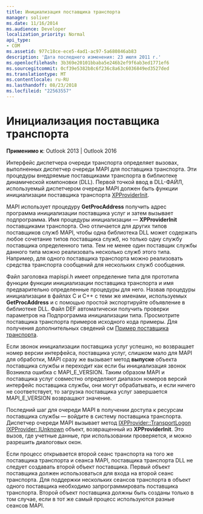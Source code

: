 ```yaml
---
title: Инициализация поставщика транспорта
manager: soliver
ms.date: 11/16/2014
ms.audience: Developer
localization_priority: Normal
api_type:
- COM
ms.assetid: 977c18ce-ece5-4ad1-ac97-5a680846ab83
description: 'Дата последнего изменения: 23 июля 2011 г.'
ms.openlocfilehash: 3b369e20101bbaba5e246b2ef9f6ab3ed1771ef6
ms.sourcegitcommit: 0cf39e5382b8c6f236c8a63c6036849ed3527ded
ms.translationtype: MT
ms.contentlocale: ru-RU
ms.lasthandoff: 08/23/2018
ms.locfileid: "22563557"
---
```

# <a name="initializing-the-transport-provider"></a>Инициализация поставщика транспорта

  
  
**Применимо к**: Outlook 2013 | Outlook 2016 
  
Интерфейс диспетчера очереди транспорта определяет вызовах, выполненных диспетчер очереди MAPI для поставщика транспорта. Эти процедуры внедряемые поставщиками транспорта в библиотеке динамической компоновки (DLL). Первой точкой ввод в DLL-ФАЙЛ, используемый диспетчером очереди MAPI должен быть функции инициализации поставщика транспорта [XPProviderInit](xpproviderinit.md).
  
MAPI использует процедуру **GetProcAddress** получить адрес программа инициализации поставщика услуг и затем вызывает подпрограмма. Имя процедуры инициализации — **XPProviderInit** поставщиками транспорта. Оно отличается для других типов поставщиков служб MAPI, чтобы одна библиотека DLL может содержать любое сочетание типов поставщика служб, но только одну службу поставщика определенного типа. Тем не менее один поставщик службы данного типа можно реализовать несколько служб этого типа. Например, для одного поставщика транспорта можно реализовать средства транспорта сообщений для нескольких служб сообщения. 
  
Файл заголовка mapispi.h имеет определение типа для прототипа функции функции инициализации поставщика транспорта и имя предварительно определенные процедуры для него. Назвав процедуры инициализации в файлах C и C++ с теми же именами, используемых **GetProcAddress** и с помощью простой экспортируйте объявление в библиотеке DLL. Файл DEF автоматически получить проверки параметров на Подпрограмма инициализации типа. Просмотрите поставщика транспорта примеров исходного кода примеры. Для получения дополнительных сведений см [Пример поставщика транспорта](transport-provider-sample.md).
  
Если звонок инициализации поставщика услуг успешно, но возвращает номер версии интерфейса, поставщика услуг, слишком мало для MAPI для обработки, MAPI сразу же вызывает метод **выпуске** объекта поставщика службы и переходит как если бы инициализация звонок Возникла ошибка с MAPI_E_VERSION. Таким образом MAPI и поставщика услуг совместно определяют диапазон номеров версий интерфейс поставщика службы, они могут обрабатывать, и если ничего не соответствует, то загрузка поставщика услуг завершается MAPI_E_VERSION возвращают значение. 
  
Последний шаг для очереди MAPI в получении доступа к ресурсам поставщика службы — войдите в систему поставщика транспорта. Диспетчер очереди MAPI вызывает метод [IXPProvider::TransportLogon](ixpprovider-transportlogon.md) [IXPProvider: IUnknown](ixpprovideriunknown.md) объект, возвращенный из **XPProviderInit**. Это вызов, где учетные данные, при использовании проверяется, и можно разрешить диалоговых окон.
  
Если процесс открывается второй сеанс транспорта на того же поставщика транспорта и сеанса MAPI, поставщика транспорта DLL не следует создавать второй объект поставщика. Первый объект поставщика должен использоваться для входа на второй сеанс транспорта. Для поддержки нескольких сеансов транспорта в объект одного поставщика необходимо запрограммировать поставщика транспорта. Второй объект поставщика должны быть созданы только в том случае, если в тот же самый процесс используются разные сеансов MAPI.
  

